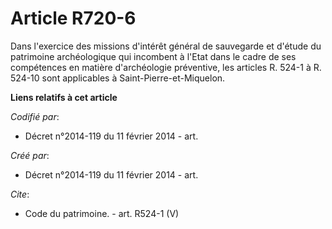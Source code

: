 # Article R720-6

Dans l'exercice des missions d'intérêt général de sauvegarde et d'étude du patrimoine archéologique qui incombent à l'Etat
dans le cadre de ses compétences en matière d'archéologie préventive, les articles R. 524-1 à R. 524-10 sont applicables à
Saint-Pierre-et-Miquelon.

**Liens relatifs à cet article**

_Codifié par_:

  - Décret n°2014-119 du 11 février 2014 - art.

_Créé par_:

  - Décret n°2014-119 du 11 février 2014 - art.

_Cite_:

  - Code du patrimoine. - art. R524-1 (V)
